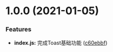 # 1.0.0 (2021-01-05)


### Features

* **index.js:** 完成Toast基础功能 ([c60ebbf](https://github.com/Oc-master/medusa-wx-toast/commit/c60ebbfd8b46f279d2afbd13e35b442a445ca2f6))
